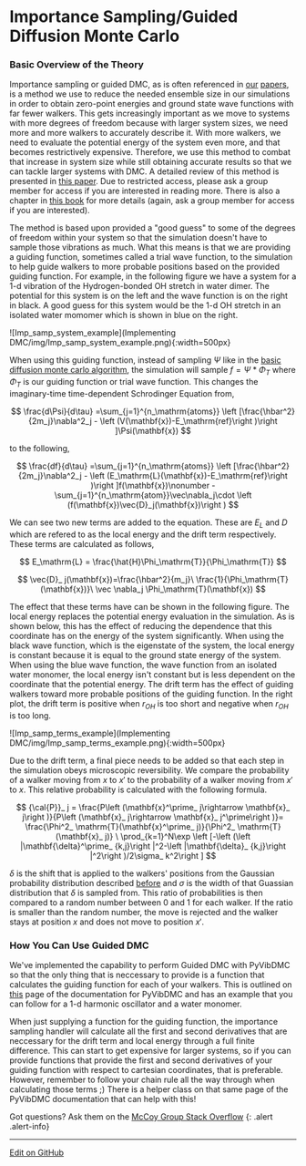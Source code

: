 # Importance Sampling/Guided Diffusion Monte Carlo

### Basic Overview of the Theory
Importance sampling or guided DMC, as is often referenced in [our](https://pubs.acs.org/doi/10.1021/acs.jpca.0c07181) [papers](https://pubs.acs.org/doi/full/10.1021/acs.jpca.0c05686), is a method we use to reduce the needed ensemble size in our simulations in order to obtain zero-point energies and ground state wave functions with far fewer walkers. This gets increasingly important as we move to systems with more degrees of freedom because with larger system sizes, we need more and more walkers to accurately describe it. With more walkers, we need to evaluate the potential energy of the system even more, and that becomes restrictively expensive. Therefore, we use this method to combat that increase in system size while still obtaining accurate results so that we can tackle larger systems with DMC. A detailed review of this method is presented in [this paper](https://wires.onlinelibrary.wiley.com/doi/abs/10.1002/wcms.1615). Due to restricted access, please ask a group member for access if you are interested in reading more. There is also a chapter in [this book](https://doi.org/10.1142/12305) for more details (again, ask a group member for access if you are interested). 

The method is based upon provided a "good guess" to some of the degrees of freedom within your system so that the simulation doesn't have to sample those vibrations as much. What this means is that we are providing a guiding function, sometimes called a trial wave function, to the simulation to help guide walkers to more probable positions based on the provided guiding function. For example, in the following figure we have a system for a 1-d vibration of the Hydrogen-bonded OH stretch in water dimer. The potential for this system is on the left and the wave function is on the right in black. A good guess for this system would be the 1-d OH stretch in an isolated water momomer which is shown in blue on the right. 

![Imp_samp_system_example](Implementing DMC/img/Imp_samp_system_example.png){:width=500px}

When using this guiding function, instead of sampling $\Psi$ like in the [basic diffusion monte carlo algorithm](https://mccoygroup.github.io/References/References/Monte%20Carlo%20Methods/DMC.html), the simulation will sample $f = \Psi*\Phi_T$ where $\Phi_T$ is our guiding function or trial wave function. This changes the imaginary-time time-dependent Schrodinger Equation from, 

$$
\frac{d\Psi}{d\tau} =\sum_{j=1}^{n_\mathrm{atoms}} \left [\frac{\hbar^2}{2m_j}\nabla^2_j - \left (V(\mathbf{x})-E_\mathrm{ref}\right )\right ]\Psi(\mathbf{x})
$$

to the following,

$$
\frac{df}{d\tau} =\sum_{j=1}^{n_\mathrm{atoms}} \left [\frac{\hbar^2}{2m_j}\nabla^2_j - \left (E_\mathrm{L}(\mathbf{x})-E_\mathrm{ref}\right )\right ]f(\mathbf{x})\nonumber 
       -\sum_{j=1}^{n_\mathrm{atom}}\vec\nabla_j\cdot \left (f(\mathbf{x})\vec{D}_j(\mathbf{x})\right )
$$

We can see two new terms are added to the equation. These are $E_L$ and $D$ which are refered to as the local energy and the drift term respectively. These terms are calculated as follows,

$$
E_\mathrm{L} = \frac{\hat{H}\Phi_\mathrm{T}}{\Phi_\mathrm{T}}
$$

$$
\vec{D}_ j(\mathbf{x})=\frac{\hbar^2}{m_j}\ \frac{1}{\Phi_\mathrm{T}(\mathbf{x})}\ \vec \nabla_j \Phi_\mathrm{T}(\mathbf{x})
$$

The effect that these terms have can be shown in the following figure. The local energy replaces the potential energy evaluation in the simulation. As is shown below, this has the effect of reducing the dependence that this coordinate has on the energy of the system significantly. When using the black wave function, which is the eigenstate of the system, the local energy is constant because it is equal to the ground state energy of the system. When using the blue wave function, the wave function from an isolated water monomer, the local energy isn't constant but is less dependent on the coordinate that the potential energy. The drift term has the effect of guiding walkers toward more probable positions of the guiding function. In the right plot, the drift term is positive when $r_{OH}$ is too short and negative when $r_{OH}$ is too long. 

![Imp_samp_terms_example](Implementing DMC/img/Imp_samp_terms_example.png){:width=500px}

Due to the drift term, a final piece needs to be added so that each step in the simulation obeys microscopic reversibility. We compare the probability of a walker moving from $x$ to $x'$ to the probability of a walker moving from $x'$ to $x$. This relative probability is calculated with the following formula.

$$
{\cal{P}}_ j = \frac{P\left (\mathbf{x}^\prime_ j\rightarrow \mathbf{x}_ j\right )}{P\left (\mathbf{x}_ j\rightarrow \mathbf{x}_ j^\prime\right )}= \frac{\Phi^2_ \mathrm{T}(\mathbf{x}^\prime_ j)}{\Phi^2_ \mathrm{T}(\mathbf{x}_ j)}
        \ \prod_{k=1}^N\exp \left [-\left (\left |\mathbf{\delta}^\prime_ {k,j}\right |^2-\left |\mathbf{\delta}_ {k,j}\right |^2\right )/2\sigma_ k^2\right ]
$$

$\delta$ is the shift that is applied to the walkers' positions from the Gaussian probability distribution described [before](https://mccoygroup.github.io/References/References/Monte%20Carlo%20Methods/DMC.html) and $\sigma$ is the width of that Guassian distribution that $\delta$ is sampled from. This ratio of probabilities is then compared to a random number between 0 and 1 for each walker. If the ratio is smaller than the random number, the move is rejected and the walker stays at position $x$ and does not move to position $x'$.

### How You Can Use Guided DMC
We've implemented the capability to perform Guided DMC with PyVibDMC so that the only thing that is neccessary to provide is a function that calculates the guiding function for each of your walkers. This is outlined on [this](https://pyvibdmc.readthedocs.io/en/latest/imp_samp.html) page of the documentation for PyVibDMC and has an example that you can follow for a 1-d harmonic oscillator and a water monomer. 

When just supplying a function for the guiding function, the importance sampling handler will calculate all the first and second derivatives that are neccessary for the drift term and local energy through a full finite difference. This can start to get expensive for larger systems, so if you can provide functions that provide the first and second derivatives of your guiding function with respect to cartesian coordinates, that is preferable. However, remember to follow your chain rule all the way through when calculating those terms ;) There is a helper class on that same page of the PyVibDMC documentation that can help with this!


Got questions? Ask them on the [McCoy Group Stack Overflow](https://stackoverflow.com/c/mccoygroup/questions/ask)
{: .alert .alert-info}

---

[Edit on GitHub](https://github.com/McCoyGroup/References/edit/gh-pages/References/Monte%20Carlo%20Methods/ImpSamp.md)
